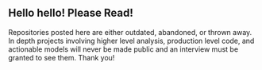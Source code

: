 ## Hello hello! Please Read!

Repositories posted here are either outdated, abandoned, or thrown away. In depth projects involving higher level analysis, production level code, and actionable models will never be made public and an interview must be granted to see them. Thank you!
